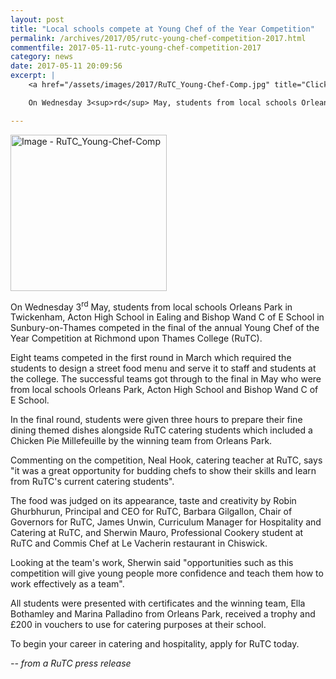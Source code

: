 ```yaml
---
layout: post
title: "Local schools compete at Young Chef of the Year Competition"
permalink: /archives/2017/05/rutc-young-chef-competition-2017.html
commentfile: 2017-05-11-rutc-young-chef-competition-2017
category: news
date: 2017-05-11 20:09:56
excerpt: |
    <a href="/assets/images/2017/RuTC_Young-Chef-Comp.jpg" title="Click for a larger image"><img src="/assets/images/2017/RuTC_Young-Chef-Comp-thumb.jpg" width="150" alt="Image - RuTC_Young-Chef-Comp"  class="photo right"/></a>

    On Wednesday 3<sup>rd</sup> May, students from local schools Orleans Park in Twickenham, Acton High School in Ealing and Bishop Wand C of E School in Sunbury-on-Thames competed in the final of the annual Young Chef of the Year Competition at Richmond upon Thames College (RuTC)

---
```


<a href="/assets/images/2017/RuTC_Young-Chef-Comp.jpg" title="Click for a larger image"><img src="/assets/images/2017/RuTC_Young-Chef-Comp-thumb.jpg" width="250" alt="Image - RuTC_Young-Chef-Comp"  class="photo right"/></a>

On Wednesday 3<sup>rd</sup> May, students from local schools Orleans Park in Twickenham, Acton High School in Ealing and Bishop Wand C of E School in Sunbury-on-Thames competed in the final of the annual Young Chef of the Year Competition at Richmond upon Thames College (RuTC).

Eight teams competed in the first round in March which required the students to design a street food menu and serve it to staff and students at the college. The successful teams got through to the final in May who were from local schools Orleans Park, Acton High School and Bishop Wand C of E School.

In the final round, students were given three hours to prepare their fine dining themed dishes alongside RuTC catering students which included a Chicken Pie Millefeuille by the winning team from Orleans Park.

Commenting on the competition, Neal Hook, catering teacher at RuTC, says "it was a great opportunity for budding chefs to show their skills and learn from RuTC's current catering students".

The food was judged on its appearance, taste and creativity by Robin Ghurbhurun, Principal and CEO for RuTC, Barbara Gilgallon, Chair of Governors for RuTC, James Unwin, Curriculum Manager for Hospitality and Catering at RuTC, and Sherwin Mauro, Professional Cookery student at RuTC and Commis Chef at Le Vacherin restaurant in Chiswick.

Looking at the team's work, Sherwin said "opportunities such as this competition will give young people more confidence and teach them how to work effectively as a team".

All students were presented with certificates and the winning team, Ella Bothamley and Marina Palladino from Orleans Park, received a trophy and £200 in vouchers to use for catering purposes at their school.

To begin your career in catering and hospitality, apply for RuTC today.

<cite>-- from a RuTC press release</cite>
